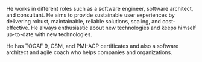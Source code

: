 He works in different roles such as a software engineer, software architect, and consultant. He aims to provide sustainable user experiences by delivering robust, maintainable, reliable solutions, scaling, and cost-effective. He always enthusiastic about new technologies and keeps himself up-to-date with new technologies.

He has TOGAF 9, CSM, and PMI-ACP certificates and also a software architect and agile coach who helps companies and organizations. 


<!--
**ibrahimatay/ibrahimatay** is a ✨ _special_ ✨ repository because its `README.md` (this file) appears on your GitHub profile.

Here are some ideas to get you started:

- 🔭 I’m currently working on ...
- 🌱 I’m currently learning ...
- 👯 I’m looking to collaborate on ...
- 🤔 I’m looking for help with ...
- 💬 Ask me about ...
- 📫 How to reach me: ...
- 😄 Pronouns: ...
- ⚡ Fun fact: ...
-->
